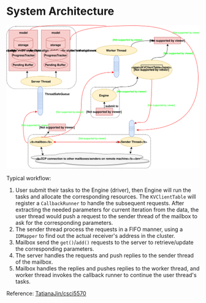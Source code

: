# System Architecture

![system architecture](assets/system_archi.svg)



Typical workflow:

1. User submit their tasks to the Engine (driver), then Engine will run the tasks and allocate the corresponding resources. The ```KVClientTable``` will register a ```CallbackRunner``` to handle the subsequent requests. After extracting the needed parameters for current iteration from the data, the user thread would push a request to the sender thread of the mailbox to ask for the corresponding parameters.
2. The sender thread process the requests in a FIFO manner, using a ```IDMapper``` to find out the actual receiver's address in the cluster.
3. Mailbox send the ```get()```/```add()``` requests to the server to retrieve/update the corresponding parameters.
4. The server handles the requests and push replies to the sender thread of the mailbox.
5. Mailbox handles the replies and pushes replies to the worker thread, and worker thread invokes the callback runner to continue the user thread's tasks.




Reference: [TatianaJin/csci5570](https://github.com/TatianaJin/csci5570/blob/master/mindmap.svg)